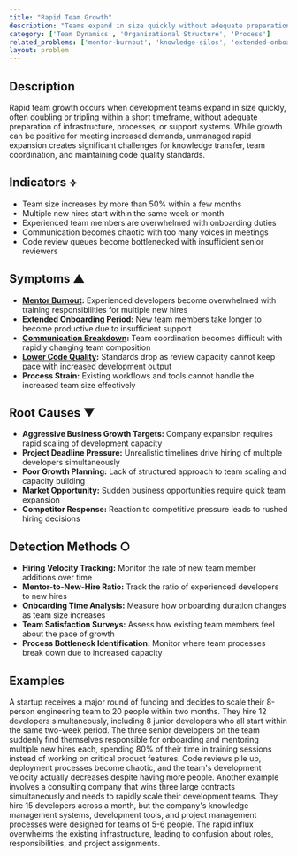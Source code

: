 ```yaml
---
title: "Rapid Team Growth"
description: "Teams expand in size quickly without adequate preparation, overwhelming existing infrastructure and support systems."
category: ['Team Dynamics', 'Organizational Structure', 'Process']
related_problems: ['mentor-burnout', 'knowledge-silos', 'extended-onboarding-period']
layout: problem
---
```


## Description

Rapid team growth occurs when development teams expand in size quickly, often doubling or tripling within a short timeframe, without adequate preparation of infrastructure, processes, or support systems. While growth can be positive for meeting increased demands, unmanaged rapid expansion creates significant challenges for knowledge transfer, team coordination, and maintaining code quality standards.

## Indicators ⟡

- Team size increases by more than 50% within a few months
- Multiple new hires start within the same week or month
- Experienced team members are overwhelmed with onboarding duties
- Communication becomes chaotic with too many voices in meetings
- Code review queues become bottlenecked with insufficient senior reviewers

## Symptoms ▲

- **[Mentor Burnout](mentor-burnout.md):** Experienced developers become overwhelmed with training responsibilities for multiple new hires
- **Extended Onboarding Period:** New team members take longer to become productive due to insufficient support
- **[Communication Breakdown](communication-breakdown.md):** Team coordination becomes difficult with rapidly changing team composition
- **[Lower Code Quality](lower-code-quality.md):** Standards drop as review capacity cannot keep pace with increased development output
- **Process Strain:** Existing workflows and tools cannot handle the increased team size effectively

## Root Causes ▼

- **Aggressive Business Growth Targets:** Company expansion requires rapid scaling of development capacity
- **Project Deadline Pressure:** Unrealistic timelines drive hiring of multiple developers simultaneously
- **Poor Growth Planning:** Lack of structured approach to team scaling and capacity building
- **Market Opportunity:** Sudden business opportunities require quick team expansion
- **Competitor Response:** Reaction to competitive pressure leads to rushed hiring decisions

## Detection Methods ○

- **Hiring Velocity Tracking:** Monitor the rate of new team member additions over time
- **Mentor-to-New-Hire Ratio:** Track the ratio of experienced developers to new hires
- **Onboarding Time Analysis:** Measure how onboarding duration changes as team size increases
- **Team Satisfaction Surveys:** Assess how existing team members feel about the pace of growth
- **Process Bottleneck Identification:** Monitor where team processes break down due to increased capacity

## Examples

A startup receives a major round of funding and decides to scale their 8-person engineering team to 20 people within two months. They hire 12 developers simultaneously, including 8 junior developers who all start within the same two-week period. The three senior developers on the team suddenly find themselves responsible for onboarding and mentoring multiple new hires each, spending 80% of their time in training sessions instead of working on critical product features. Code reviews pile up, deployment processes become chaotic, and the team's development velocity actually decreases despite having more people. Another example involves a consulting company that wins three large contracts simultaneously and needs to rapidly scale their development teams. They hire 15 developers across a month, but the company's knowledge management systems, development tools, and project management processes were designed for teams of 5-6 people. The rapid influx overwhelms the existing infrastructure, leading to confusion about roles, responsibilities, and project assignments.